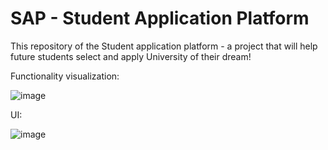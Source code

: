 # SAP - Student Application Platform
This repository of the Student application platform - a project that will help future students select and apply University of their dream!

Functionality visualization:

![image](https://github.com/DmytroBaryshniuk/Java_Learning2023/assets/59570580/73c0365a-229c-4ae6-a5ac-0d8f89f37ed8)

UI:

![image](https://github.com/DmytroBaryshniuk/SAP/assets/59570580/958489b9-9666-44f7-9907-877988029307)
